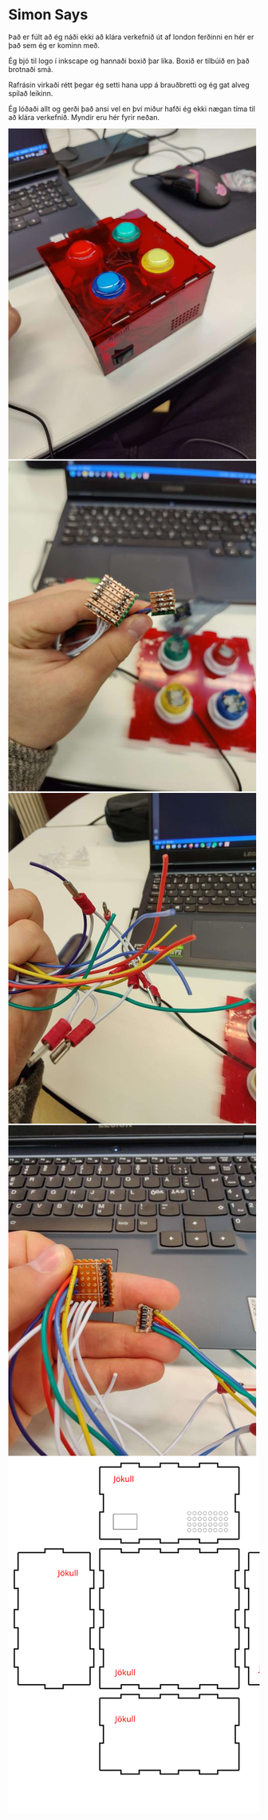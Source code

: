 # Simon Says

Það er fúlt að ég náði ekki að klára verkefnið út af london ferðinni en hér er það sem ég er kominn með.

Ég bjó til logo í inkscape og hannaði boxið þar líka. Boxið er tilbúið en það brotnaði smá.

Rafrásin virkaði rétt þegar ég setti hana upp á brauðbretti og ég gat alveg spilað leikinn.

Ég lóðaði allt og gerði það ansi vel en því miður hafði ég ekki nægan tíma til að klára verkefnið. Myndir eru hér fyrir neðan.

![mynd](ss1.jpg)
![mynd](ss2.jpg)
![mynd](ss3.jpg)
![mynd](ss4.jpg)
![mynd](simonsays.svg)
